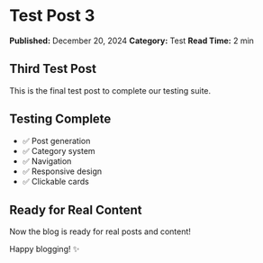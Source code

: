 # Test Post 3

**Published:** December 20, 2024
**Category:** Test
**Read Time:** 2 min

## Third Test Post

This is the final test post to complete our testing suite.

## Testing Complete

- ✅ Post generation
- ✅ Category system
- ✅ Navigation
- ✅ Responsive design
- ✅ Clickable cards

## Ready for Real Content

Now the blog is ready for real posts and content!

Happy blogging! ✨
